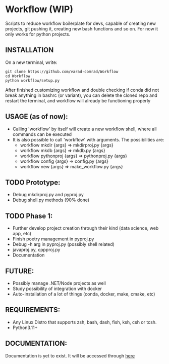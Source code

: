 # Workflow (WIP)
Scripts to reduce workflow boilerplate for devs, capable of creating new projects, git pushing it, creating new bash functions and so on. For now it only works for python projects.


## INSTALLATION

On a new terminal, write:
```shell
git clone https://github.com/varad-comrad/Workflow
cd Workflow
python workflow/setup.py
```

After finished customizing workflow and double checking if conda did not break anything in bashrc (or variant), you can delete the cloned repo and restart the terminal, and workflow will already be functioning properly

## USAGE (as of now):
- Calling 'workflow' by itself will create a new workflow shell, where all commands can be executed
- It is also possible to call 'workflow' with arguments. The possibilities are:
    - workflow mkdir {args} => mkdirproj.py {args}
    - workflow mkdb {args} => mkdb.py {args}
    - workflow pythonproj {args} => pythonproj.py {args}
    - workflow config {args} => config.py {args}
    - workflow new {args} => make_workflow.py {args}

## TODO Prototype:

- Debug mkdirproj.py and pyproj.py
- Debug shell.py methods (90% done)

## TODO Phase 1:

- Further develop project creation through their kind (data science, web app, etc)
- Finish poetry management in pyproj.py
- Debug -h arg in pyproj.py (possibly shell related)
- javaproj.py, cppproj.py
- Documentation

## FUTURE:

- Possibly manage .NET/Node projects as well
- Study possibility of integration with docker
- Auto-installation of a lot of things (conda, docker, make, cmake, etc)

## REQUIREMENTS:

- Any Linux Distro that supports zsh, bash, dash, fish, ksh, csh or tcsh.
- Python3.11+

## DOCUMENTATION: 

Documentation is yet to exist. It will be accessed through [here](https://github.com/varad-comrad/Workflow/docs)

